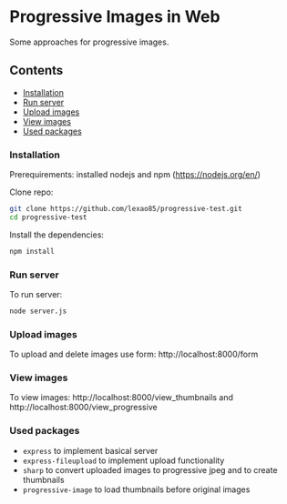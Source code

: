 # Progressive Images in Web

Some approaches for progressive images. 

## Contents

- [Installation](#installation)
- [Run server](#run-server)
- [Upload images](#upload-images)
- [View images](#view-images)
- [Used packages](#used-packages)

### Installation
Prerequirements: installed nodejs and npm (https://nodejs.org/en/)  

Clone repo: 
```sh
git clone https://github.com/lexao85/progressive-test.git
cd progressive-test
```

Install the dependencies:
```sh
npm install
```

### Run server
To run server:  
```sh
node server.js
```

### Upload images
To upload and delete images use form: http://localhost:8000/form  

### View images
To view images: http://localhost:8000/view_thumbnails and http://localhost:8000/view_progressive  

### Used packages
- ```express``` to implement basical server  
- ```express-fileupload``` to implement upload functionality  
- ```sharp``` to convert uploaded images to progressive jpeg and to create thumbnails  
- ```progressive-image``` to load thumbnails before original images  

